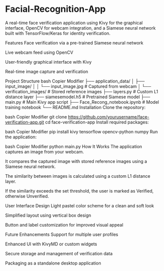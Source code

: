 # Facial-Recognition-App
 
A real-time face verification application using Kivy for the graphical interface, OpenCV for webcam integration, and a Siamese neural network built with TensorFlow/Keras for identity verification.

Features
Face verification via a pre-trained Siamese neural network

Live webcam feed using OpenCV

User-friendly graphical interface with Kivy

Real-time image capture and verification

Project Structure
bash
Copier
Modifier
├── application_data/
│   ├── input_image/
│   │   └── input_image.jpg       # Captured from webcam
│   └── verification_images/      # Stored reference images
├── layers.py                     # Custom L1 distance layer
├── siamesemodel.h5               # Pretrained Siamese model
├── main.py                       # Main Kivy app script
├── Face_Recong_notebook.ipynb    # Model training notebook
└── README.md
Installation
Clone the repository:

bash
Copier
Modifier
git clone https://github.com/yourusername/face-verification-app.git
cd face-verification-app
Install required packages:

bash
Copier
Modifier
pip install kivy tensorflow opencv-python numpy
Run the application:

bash
Copier
Modifier
python main.py
How It Works
The application captures an image from your webcam.

It compares the captured image with stored reference images using a Siamese neural network.

The similarity between images is calculated using a custom L1 distance layer.

If the similarity exceeds the set threshold, the user is marked as Verified, otherwise Unverified.

User Interface Design
Light pastel color scheme for a clean and soft look

Simplified layout using vertical box design

Button and label customization for improved visual appeal

Future Enhancements
Support for multiple user profiles

Enhanced UI with KivyMD or custom widgets

Secure storage and management of verification data

Packaging as a standalone desktop application

